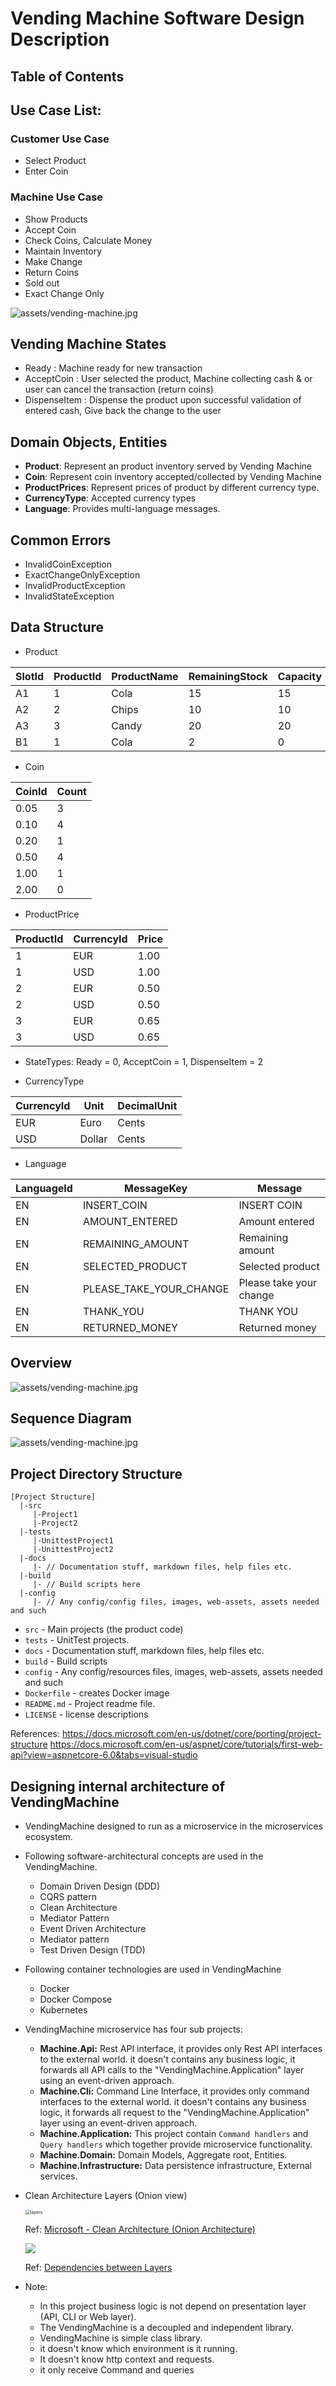 # Vending Machine Software Design Description

 


Table of Contents
-------------------

## Use Case List:

### Customer Use Case
  - Select Product
  - Enter Coin

### Machine Use Case
  - Show Products  
  - Accept Coin
  - Check Coins, Calculate Money
  - Maintain Inventory
  - Make Change
  - Return Coins
  - Sold out
  - Exact Change Only


![assets/vending-machine.jpg](docs/assets/vending-machine.jpg)

 

## Vending Machine States

- Ready : Machine ready for new transaction
- AcceptCoin : User selected the product, Machine collecting cash &  or user can cancel the transaction (return coins) 
- DispenseItem : Dispense the product upon successful validation of entered cash,  Give back the change to the user 
 

## Domain Objects, Entities

 - **Product**:  Represent an product inventory served by Vending Machine
 - **Coin**: Represent coin inventory accepted/collected by Vending Machine
 - **ProductPrices**: Represent prices of product by different currency type.
 - **CurrencyType**: Accepted currency types
 - **Language**: Provides multi-language messages. 


## Common Errors
  - InvalidCoinException
  - ExactChangeOnlyException
  - InvalidProductException
  - InvalidStateException
  
## Data Structure


- Product

| SlotId | ProductId | ProductName | RemainingStock | Capacity |
| ------ | --------- | ----------- | -------------- | -------- |
| A1     | 1         | Cola        | 15             | 15       |
| A2     | 2         | Chips       | 10             | 10       |
| A3     | 3         | Candy       | 20             | 20       |
| B1     | 1         | Cola        | 2              | 0        |


-  Coin

| CoinId | Count |
| ------ | ----- |
| 0.05   | 3     |
| 0.10   | 4     |
| 0.20   | 1     |
| 0.50   | 4     |
| 1.00   | 1     |
| 2.00   | 0     |


- ProductPrice

| ProductId | CurrencyId | Price |
| --------- | ---------- | ----- |
| 1         | EUR        | 1.00  |
| 1         | USD        | 1.00  |
| 2         | EUR        | 0.50  |
| 2         | USD        | 0.50  |
| 3         | EUR        | 0.65  |
| 3         | USD        | 0.65  |

- StateTypes: 
Ready = 0,
AcceptCoin = 1, 
DispenseItem = 2

- CurrencyType
  
| CurrencyId |  Unit  | DecimalUnit |
| ---------- | ------ | ----------- |
| EUR        | Euro   | Cents       |
| USD        | Dollar | Cents       |

- Language

| LanguageId |       MessageKey        |         Message         |
| ---------- | ----------------------- | ----------------------- |
| EN         | INSERT_COIN             | INSERT COIN             |
| EN         | AMOUNT_ENTERED          | Amount entered          |
| EN         | REMAINING_AMOUNT        | Remaining amount        |
| EN         | SELECTED_PRODUCT        | Selected product        |
| EN         | PLEASE_TAKE_YOUR_CHANGE | Please take your change |
| EN         | THANK_YOU               | THANK YOU               |
| EN         | RETURNED_MONEY          | Returned money          |


##  Overview

![assets/vending-machine.jpg](docs/assets/state-pattern.png)

## Sequence Diagram
 
![assets/vending-machine.jpg](docs/assets/sequence-diagram.png)

 ## Project Directory Structure

```shell
[Project Structure]
  |-src
     |-Project1
     |-Project2
  |-tests
     |-UnittestProject1
     |-UnittestProject2     
  |-docs
     |- // Documentation stuff, markdown files, help files etc.
  |-build
     |- // Build scripts here  
  |-config
     |- // Any config/config files, images, web-assets, assets needed and such 
```


- `src` - Main projects (the product code)
- `tests` - UnitTest projects.
- `docs` - Documentation stuff, markdown files, help files etc.
- `build` - Build scripts 
- `config` - Any config/resources files, images, web-assets, assets needed and such 
- `Dockerfile` - creates Docker image
- `README.md` - Project readme file.
- `LICENSE`  - license descriptions

References: https://docs.microsoft.com/en-us/dotnet/core/porting/project-structure
https://docs.microsoft.com/en-us/aspnet/core/tutorials/first-web-api?view=aspnetcore-6.0&tabs=visual-studio

## Designing internal architecture of VendingMachine

- VendingMachine designed to run as a microservice in the microservices ecosystem. 

- Following software-architectural concepts are used in the VendingMachine.
   - Domain Driven Design (DDD)
   - CQRS pattern
   - Clean Architecture
   - Mediator Pattern
   - Event Driven Architecture
   - Mediator pattern
   - Test Driven Design (TDD)

- Following container technologies are used in VendingMachine

  - Docker
  - Docker Compose
  - Kubernetes

- VendingMachine microservice has four sub projects:  
  - **Machine.Api:** Rest API interface, it provides only Rest API interfaces to the external world. it doesn't contains any business logic, it forwards all API calls to the "VendingMachine.Application" layer using an event-driven approach. 
  - **Machine.Cli:** Command Line Interface, it provides only command interfaces to the external world. it doesn't contains any business logic, it forwards all request to the "VendingMachine.Application" layer using an event-driven approach.
  - **Machine.Application:**  This project contain `Command handlers` and `Query handlers` which together provide microservice functionality.   
  - **Machine.Domain:**  Domain Models, Aggregate root, Entities.
  - **Machine.Infrastructure:** Data persistence infrastructure, External services.  

- Clean Architecture Layers (Onion view)

  <img src="docs/assets/onion-architecture.png" alt="layers" style="zoom:50%;" />

  Ref: [Microsoft - Clean Architecture (Onion Architecture) ](https://docs.microsoft.com/en-us/dotnet/architecture/modern-web-apps-azure/common-web-application-architectures#clean-architecture)

  ![](docs/assets/ddd-service-layer-dependencies.png)

  Ref: [Dependencies between Layers](https://docs.microsoft.com/en-us/dotnet/architecture/microservices/microservice-ddd-cqrs-patterns/ddd-oriented-microservice#the-infrastructure-layer)

- Note: 
  - In this project business logic is not depend on presentation layer (API, CLI or Web layer).
  - The VendingMachine is a decoupled and independent library.
  - VendingMachine is simple class library.
  - it doesn't know which environment is it running.
  - It doesn't know http context and requests.
  - it only receive Command and queries 

